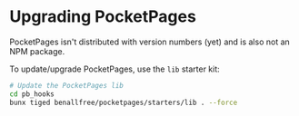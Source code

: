 # Upgrading PocketPages

PocketPages isn't distributed with version numbers (yet) and is also not an NPM package.

To update/upgrade PocketPages, use the `lib` starter kit:

```bash
# Update the PocketPages lib
cd pb_hooks
bunx tiged benallfree/pocketpages/starters/lib . --force
```
